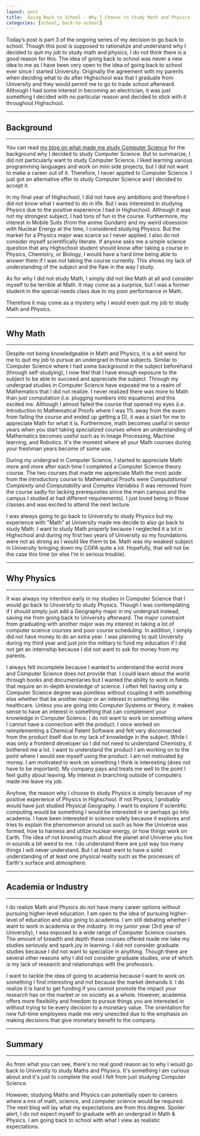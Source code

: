 ```yaml
---
layout: post
title:  Going Back to School - Why I Choose to Study Math and Physics
categories: [school, back-to-school]
---
```


Today’s post is part 3 of the ongoing series of my decision to go back to school. 
Though this post is supposed to rationalize and understand why I decided to quit my job to study math and physics, I do not think there is a good reason for this.
The idea of going back to school was never a new idea to me as I have been very open to the idea of going back to school ever since I started University. 
Originally the agreement with my parents when deciding what to do after Highschool was that I graduate from University and they would permit me to go to trade school afterward. 
Although I had some interest in becoming an electrician, it was just something I decided with no particular reason and decided to stick with it throughout Highschool.

---

## Background

---

You can read [my blog on what made me study Computer Science](../my-personal-journey-in-choosing-what-to-do-after-high-school/) 
for the background why I decided to study Computer Science. But to summarize, 
I did not particularly want to study Computer Science. I liked learning 
various programming languages and work on mini side projects, but I did not 
want to make a career out of it. Therefore, I never applied to 
Computer Science. I just got an alternative offer to study Computer Science 
and I decided to accept it.

In my final year of Highschool, I did not have any ambitions and therefore 
I did not know what I wanted to do in life. But I was interested in studying 
Physics due to the positive experience I had in Highschool. Although it 
was not my strongest subject, I had tons of fun in the course. Furthermore, 
my interest in Mobile Suits (from the anime Gundam) and my weird obsession 
with Nuclear Energy at the time, I considered studying Physics. But the 
market for a Physics major was scarce so I never applied. I also do not 
consider myself scientifically literate. If anyone asks me a simple science 
question that any Highschool student should know after taking a course in 
Physics, Chemistry, or Biology, I would have a hard time being able to answer 
them if I was not taking the course currently. This shows my lack of 
understanding of the subject and the flaw in the way I study.

As for why I did not study Math, I simply did not like 
Math at all and consider myself to be terrible at Math. It may come as a 
surprise, but I was a former student in the special needs 
class due to my poor performance in Math.

Therefore it may come as a mystery why I would even quit my job to study 
Math and Physics.

---

## Why Math

---

Despite not being knowledgeable in Math and Physics, it is a bit weird for 
me to quit my job to pursue an undergrad in those subjects. Similar to 
Computer Science where I had some background in the subject beforehand 
(through self-studying), I now feel that I have enough exposure to the subject 
to be able to succeed and appreciate the subject. Through my undergrad studies 
in Computer Science have exposed me to a realm of Mathematics that I did not 
realize. I never realized there was more to Math than just computation (i.e. 
plugging numbers into equations) and this excited me. Although I almost failed 
the course that opened my eyes (i.e. Introduction to Mathematical Proofs 
where I was 1% away from the exam from failing the course and ended up getting 
a D), it was a start for me to appreciate Math for what it is. Furthermore, 
math becomes useful in senior years when you start taking specialized courses 
where an understanding of Mathematics becomes useful such as in Image 
Processing, Machine learning, and Robotics. It's the moment where all your 
Math courses during your freshman years become of some use.

During my undergrad in Computer Science, I started to appreciate Math more and 
more after each time I completed a Computer Science theory course. The two 
courses that made me appreciate Math the most aside from the introductory 
course to Mathematical Proofs were <i>Computational Complexity and Computability</i> 
and <i>Complex Variables</i> (I was removed from the course sadly for lacking 
prerequisites since the main campus and the campus I studied at had different 
requirements). I just loved being in those classes and was excited to 
attend the next lecture.

I was always going to go back to University to study Physics but my experience 
with "Math" at University made me decide to also go back to study Math. I want 
to study Math properly because I neglected it a lot in Highschool and during 
my first two years of University so my foundations were not as strong as I 
would like them to be. Math was my weakest subject in University bringing 
down my CGPA quite a lot. Hopefully, that will not be the case this time 
(or else I'm in serious trouble).

---

## Why Physics

---

It was always my intention early in my studies in Computer Science that I 
would go back to University to study Physics. Though I was contemplating if 
I should simply just add a Geography major in my undergrad instead, saving me 
from going back to University afterward. The major constraint from graduating 
with another major was my interest in taking a lot of computer science 
courses and poor course scheduling. In addition, I simply did not have money 
to do an extra year. I was planning to quit University during my third 
year and just join the military to fund my education if I did not get an 
internship because I did not want to ask for money from my parents.

I always felt incomplete because I wanted to understand the world more and 
Computer Science does not provide that. I could learn about the world through 
books and documentaries but I wanted the ability to work in fields that 
require an in-depth knowledge of science. I often felt having only a 
Computer Science degree was pointless without coupling it with something 
else whether that be another major or an interest in something like 
healthcare. Unless you are going into Computer Systems or theory, it makes 
sense to have an interest in something that can complement your knowledge 
in Computer Science. I do not want to work on something where I cannot 
have a connection with the product. I once worked on reimplementing a 
Chemical Patent Software and felt very disconnected from the product itself 
due to my lack of knowledge in the subject. While I was only a frontend 
developer so I did not need to understand Chemistry, it bothered me a lot. I 
want to understand the product I am working on to the point where I would see 
myself using the product. I am not motivated by money. I am motivated to work 
on something I think is interesting (does not have to be important). My 
company pays and treats me well to the point I feel guilty about leaving. 
My interest in branching outside of computers made me leave my job.

Anyhow, the reason why I choose to study Physics is simply because of my 
positive experience of Physics in Highschool. If not Physics, I probably 
would have just studied Physical Geography. I want to explore if scientific 
computing would be something I would be interested in or perhaps go into 
academia. I have been interested in science solely because it explores 
and tries to explain the phenomenon around us such as how the Universe was 
formed, how to harness and utilize nuclear energy, or how things work on 
Earth. The idea of not knowing much about the planet and Universe you live in 
sounds a bit weird to me. I do understand there are just way too many things 
I will never understand. But I at least want to have a solid understanding of 
at least one physical reality such as the processes of Earth's surface and 
atmosphere.

---

## Academia or Industry

---

I do realize Math and Physics do not have many career options without 
pursuing higher-level education. I am open to the idea of pursuing 
higher-level of education and also going to academia. 
I am still debating whether I 
want to work in academia or the industry. 
In my junior year (3rd year of University), 
I was exposed to a wide range of Computer Science courses. 
The amount of breadth and depth these courses offered made me take my 
studies seriously and spark joy in learning. 
I did not consider graduate studies because I did not want to specialize in 
anything. Though there are several other reasons why I did not consider 
graduate studies, one of which is my lack of research and 
relationships with the professors.

I want to tackle the idea of going to academia because I want to work on 
something I find interesting and not because the market demands it. 
I do realize it is hard to get funding if you cannot promote the impact your 
research has on the market or on society as a whole. 
However, academia offers more flexibility and freedom to pursue things 
you are interested in without trying to tie every decision to a 
monetary value. The orientation for new full-time employees made me very 
unexcited due to the emphasis on making decisions that give monetary benefit 
to the company.

---

## Summary

---

As from what you can see, there's no real good reason as to why I would 
go back to University to study Maths and Physics. It's something I am curious 
about and it's just to complete the void I felt from just studying Computer 
Science. 

However, studying Maths and Physics can potentially open to careers 
where a mix of math, science, and computer science would be required. The 
next blog will lay what my expectations are from this degree. Spoiler alert, 
I do not expect myself to graduate with an undergrad in Math & Physics. I am 
going back to school with what I view as realistic expectations.

